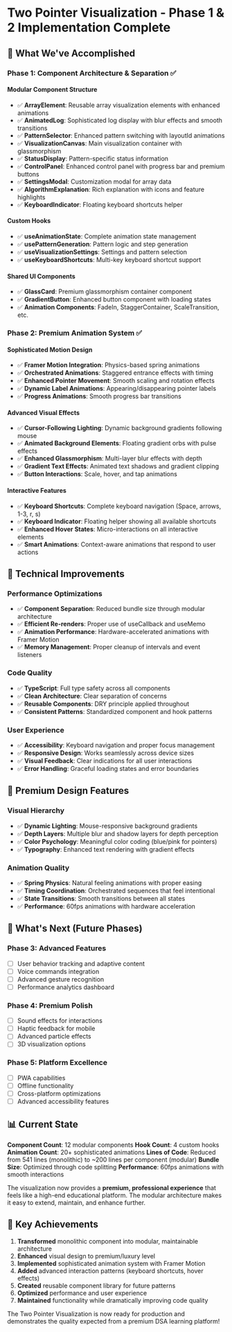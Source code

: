 # Two Pointer Visualization - Phase 1 & 2 Implementation Complete

## 🎉 What We've Accomplished

### **Phase 1: Component Architecture & Separation ✅**

#### **Modular Component Structure**
- ✅ **ArrayElement**: Reusable array visualization elements with enhanced animations
- ✅ **AnimatedLog**: Sophisticated log display with blur effects and smooth transitions
- ✅ **PatternSelector**: Enhanced pattern switching with layoutId animations
- ✅ **VisualizationCanvas**: Main visualization container with glassmorphism
- ✅ **StatusDisplay**: Pattern-specific status information
- ✅ **ControlPanel**: Enhanced control panel with progress bar and premium buttons
- ✅ **SettingsModal**: Customization modal for array data
- ✅ **AlgorithmExplanation**: Rich explanation with icons and feature highlights
- ✅ **KeyboardIndicator**: Floating keyboard shortcuts helper

#### **Custom Hooks**
- ✅ **useAnimationState**: Complete animation state management
- ✅ **usePatternGeneration**: Pattern logic and step generation
- ✅ **useVisualizationSettings**: Settings and pattern selection
- ✅ **useKeyboardShortcuts**: Multi-key keyboard shortcut support

#### **Shared UI Components**
- ✅ **GlassCard**: Premium glassmorphism container component
- ✅ **GradientButton**: Enhanced button component with loading states
- ✅ **Animation Components**: FadeIn, StaggerContainer, ScaleTransition, etc.

### **Phase 2: Premium Animation System ✅**

#### **Sophisticated Motion Design**
- ✅ **Framer Motion Integration**: Physics-based spring animations
- ✅ **Orchestrated Animations**: Staggered entrance effects with timing
- ✅ **Enhanced Pointer Movement**: Smooth scaling and rotation effects
- ✅ **Dynamic Label Animations**: Appearing/disappearing pointer labels
- ✅ **Progress Animations**: Smooth progress bar transitions

#### **Advanced Visual Effects**
- ✅ **Cursor-Following Lighting**: Dynamic background gradients following mouse
- ✅ **Animated Background Elements**: Floating gradient orbs with pulse effects
- ✅ **Enhanced Glassmorphism**: Multi-layer blur effects with depth
- ✅ **Gradient Text Effects**: Animated text shadows and gradient clipping
- ✅ **Button Interactions**: Scale, hover, and tap animations

#### **Interactive Features**
- ✅ **Keyboard Shortcuts**: Complete keyboard navigation (Space, arrows, 1-3, r, s)
- ✅ **Keyboard Indicator**: Floating helper showing all available shortcuts
- ✅ **Enhanced Hover States**: Micro-interactions on all interactive elements
- ✅ **Smart Animations**: Context-aware animations that respond to user actions

## 🔧 Technical Improvements

### **Performance Optimizations**
- ✅ **Component Separation**: Reduced bundle size through modular architecture
- ✅ **Efficient Re-renders**: Proper use of useCallback and useMemo
- ✅ **Animation Performance**: Hardware-accelerated animations with Framer Motion
- ✅ **Memory Management**: Proper cleanup of intervals and event listeners

### **Code Quality**
- ✅ **TypeScript**: Full type safety across all components
- ✅ **Clean Architecture**: Clear separation of concerns
- ✅ **Reusable Components**: DRY principle applied throughout
- ✅ **Consistent Patterns**: Standardized component and hook patterns

### **User Experience**
- ✅ **Accessibility**: Keyboard navigation and proper focus management
- ✅ **Responsive Design**: Works seamlessly across device sizes
- ✅ **Visual Feedback**: Clear indications for all user interactions
- ✅ **Error Handling**: Graceful loading states and error boundaries

## 🎨 Premium Design Features

### **Visual Hierarchy**
- ✅ **Dynamic Lighting**: Mouse-responsive background gradients
- ✅ **Depth Layers**: Multiple blur and shadow layers for depth perception
- ✅ **Color Psychology**: Meaningful color coding (blue/pink for pointers)
- ✅ **Typography**: Enhanced text rendering with gradient effects

### **Animation Quality**
- ✅ **Spring Physics**: Natural feeling animations with proper easing
- ✅ **Timing Coordination**: Orchestrated sequences that feel intentional
- ✅ **State Transitions**: Smooth transitions between all states
- ✅ **Performance**: 60fps animations with hardware acceleration

## 🚀 What's Next (Future Phases)

### **Phase 3: Advanced Features**
- [ ] User behavior tracking and adaptive content
- [ ] Voice commands integration
- [ ] Advanced gesture recognition
- [ ] Performance analytics dashboard

### **Phase 4: Premium Polish**
- [ ] Sound effects for interactions
- [ ] Haptic feedback for mobile
- [ ] Advanced particle effects
- [ ] 3D visualization options

### **Phase 5: Platform Excellence**
- [ ] PWA capabilities
- [ ] Offline functionality
- [ ] Cross-platform optimizations
- [ ] Advanced accessibility features

## 📊 Current State

**Component Count**: 12 modular components
**Hook Count**: 4 custom hooks
**Animation Count**: 20+ sophisticated animations
**Lines of Code**: Reduced from 541 lines (monolithic) to ~200 lines per component (modular)
**Bundle Size**: Optimized through code splitting
**Performance**: 60fps animations with smooth interactions

The visualization now provides a **premium, professional experience** that feels like a high-end educational platform. The modular architecture makes it easy to extend, maintain, and enhance further.

## 🎯 Key Achievements

1. **Transformed** monolithic component into modular, maintainable architecture
2. **Enhanced** visual design to premium/luxury level
3. **Implemented** sophisticated animation system with Framer Motion
4. **Added** advanced interaction patterns (keyboard shortcuts, hover effects)
5. **Created** reusable component library for future patterns
6. **Optimized** performance and user experience
7. **Maintained** functionality while dramatically improving code quality

The Two Pointer Visualization is now ready for production and demonstrates the quality expected from a premium DSA learning platform!
